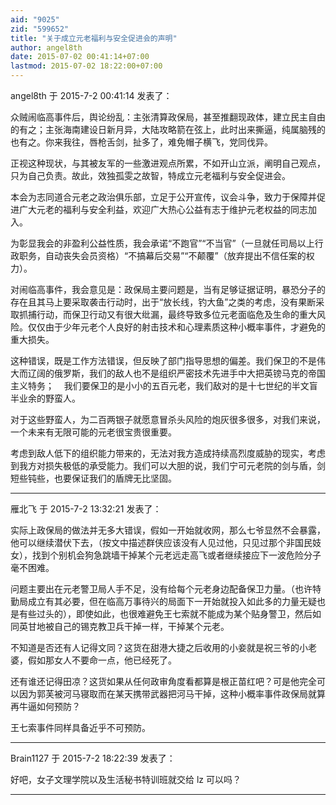 ```yaml
---
aid: "9025"
zid: "599652"
title: "关于成立元老福利与安全促进会的声明"
author: angel8th
date: 2015-07-02 00:41:14+07:00
lastmod: 2015-07-02 18:22:00+07:00
---
```


angel8th 于 2015-7-2 00:41:14 发表了：

众贼闹临高事件后，舆论纷乱：主张清算政保局，甚至推翻现政体，建立民主自由的有之；主张海南建设日新月异，大陆攻略箭在弦上，此时出来撕逼，纯属脑残的也有之。你来我往，唇枪舌剑，扯多了，难免帽子横飞，党同伐异。

正视这种现状，与其被友军的一些激进观点所累，不如开山立派，阐明自己观点，只为自己负责。故此，效独孤雯之故智，特成立元老福利与安全促进会。

本会为志同道合元老之政治俱乐部，立足于公开宣传，议会斗争，致力于保障并促进广大元老的福利与安全利益，欢迎广大热心公益有志于维护元老权益的同志加入。

为彰显我会的非盈利公益性质，我会承诺“不跑官”“不当官”（一旦就任司局以上行政职务，自动丧失会员资格）“不搞幕后交易”“不颠覆”（放弃提出不信任案的权力）。

对闹临高事件，我会意见是：政保局主要问题是，当有足够证据证明，暴恐分子的存在且其马上要采取袭击行动时，出于“放长线，钓大鱼”之类的考虑，没有果断采取抓捕行动，而保卫行动又有很大纰漏，最终导致多位元老面临危及生命的重大风险。仅仅由于少年元老个人良好的射击技术和心理素质这种小概率事件，才避免的重大损失。

这种错误，既是工作方法错误，但反映了部门指导思想的偏差。我们保卫的不是伟大而辽阔的俄罗斯，我们的敌人也不是组织严密技术先进手中大把英镑马克的帝国主义特务；    我们要保卫的是小小的五百元老，我们敌对的是十七世纪的半文盲半业余的野蛮人。

对于这些野蛮人，为二百两银子就愿意冒杀头风险的炮灰很多很多，对我们来说，一个未来有无限可能的元老很宝贵很重要。

考虑到敌人低下的组织能力带来的，无法对我方造成持续高烈度威胁的现实，考虑到我方对损失极低的承受能力。我们可以大胆的说，我们宁可元老院的剑与盾，剑短些钝些，也要保证我们的盾牌无比坚固。

---

雁北飞 于 2015-7-2 13:32:21 发表了：

实际上政保局的做法并无多大错误，假如一开始就收网，那么七爷显然不会暴露，他可以继续潜伏下去，（按文中描述群侠应该没有人见过他，只见过那个非国民妓女），找到个别机会狗急跳墙干掉某个元老远走高飞或者继续接应下一波危险分子毫不困难。

问题主要出在元老警卫局人手不足，没有给每个元老身边配备保卫力量。（也许特勤局成立有其必要，但在临高万事待兴的局面下一开始就投入如此多的力量无疑也是有些过头的），即使如此，也很难避免王七索就不能成为某个贴身警卫，然后如同英甘地被自己的锡克教卫兵干掉一样，干掉某个元老。

不知道是否还有人记得文同？这货在甜港大捷之后收用的小妾就是祝三爷的小老婆，假如那女人不要命一点，他已经死了。

还有谁还记得田凉？这货如果从任何政审角度看都算是根正苗红吧？可是他完全可以因为郭芙被河马寝取而在某天携带武器把河马干掉，这种小概率事件政保局就算再牛逼如何预防？

王七索事件同样具备近乎不可预防。

---

Brain1127 于 2015-7-2 18:22:39 发表了：

好吧，女子文理学院以及生活秘书特训班就交给 lz 可以吗？

---
